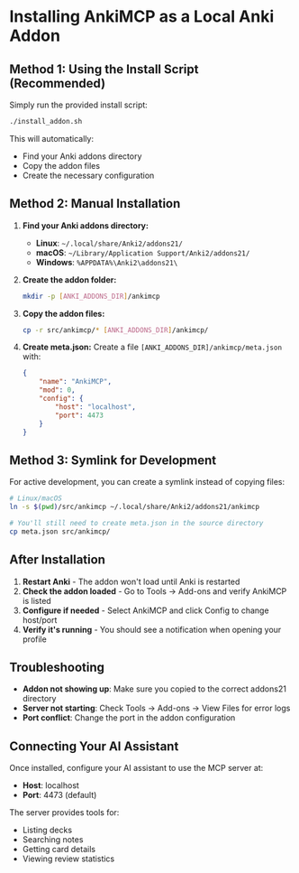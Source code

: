 # Installing AnkiMCP as a Local Anki Addon

## Method 1: Using the Install Script (Recommended)

Simply run the provided install script:

```bash
./install_addon.sh
```

This will automatically:
- Find your Anki addons directory
- Copy the addon files
- Create the necessary configuration

## Method 2: Manual Installation

1. **Find your Anki addons directory:**
   - **Linux**: `~/.local/share/Anki2/addons21/`
   - **macOS**: `~/Library/Application Support/Anki2/addons21/`
   - **Windows**: `%APPDATA%\Anki2\addons21\`

2. **Create the addon folder:**
   ```bash
   mkdir -p [ANKI_ADDONS_DIR]/ankimcp
   ```

3. **Copy the addon files:**
   ```bash
   cp -r src/ankimcp/* [ANKI_ADDONS_DIR]/ankimcp/
   ```

4. **Create meta.json:**
   Create a file `[ANKI_ADDONS_DIR]/ankimcp/meta.json` with:
   ```json
   {
       "name": "AnkiMCP",
       "mod": 0,
       "config": {
           "host": "localhost",
           "port": 4473
       }
   }
   ```

## Method 3: Symlink for Development

For active development, you can create a symlink instead of copying files:

```bash
# Linux/macOS
ln -s $(pwd)/src/ankimcp ~/.local/share/Anki2/addons21/ankimcp

# You'll still need to create meta.json in the source directory
cp meta.json src/ankimcp/
```

## After Installation

1. **Restart Anki** - The addon won't load until Anki is restarted
2. **Check the addon loaded** - Go to Tools → Add-ons and verify AnkiMCP is listed
3. **Configure if needed** - Select AnkiMCP and click Config to change host/port
4. **Verify it's running** - You should see a notification when opening your profile

## Troubleshooting

- **Addon not showing up**: Make sure you copied to the correct addons21 directory
- **Server not starting**: Check Tools → Add-ons → View Files for error logs
- **Port conflict**: Change the port in the addon configuration

## Connecting Your AI Assistant

Once installed, configure your AI assistant to use the MCP server at:
- **Host**: localhost
- **Port**: 4473 (default)

The server provides tools for:
- Listing decks
- Searching notes
- Getting card details
- Viewing review statistics